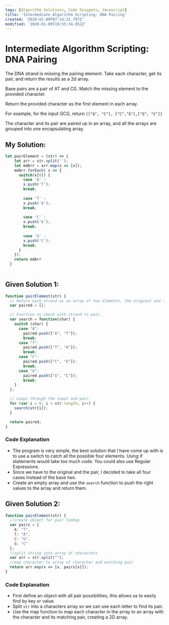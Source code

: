 ```yaml
---
tags: [Algorithm Solutions, Code Snippets, Javascript]
title: 'Intermediate Algorithm Scripting: DNA Pairing'
created: '2020-01-09T07:14:21.797Z'
modified: '2020-01-09T19:55:34.852Z'
---
```


Intermediate Algorithm Scripting: DNA Pairing
=============================================

The DNA strand is missing the pairing element. Take each character, get its pair, and return the results as a 2d array.

Base pairs are a pair of AT and CG. Match the missing element to the provided character.

Return the provided character as the first element in each array.

For example, for the input GCG, return ```[["G", "C"], ["C","G"],["G", "C"]]```

The character and its pair are paired up in an array, and all the arrays are grouped into one encapsulating array.

My Solution:
------------
``` javascript
let pairElement = (str) => {
    let arr = str.split('');
    let mdArr = arr.map(x => [x]);
    mdArr.forEach( x => {
      switch(x[0]) {
        case 'A' :
        x.push('T');
        break;
  
        case 'T' :
        x.push('A');
        break;
  
        case 'C' :
        x.push('G');
        break;
  
        case 'G' :
        x.push('C');
        break;
      }
    });
    return mdArr
  }
  
```

Given Solution 1:
-----------------
``` javascript
function pairElement(str) {
  // Return each strand as an array of two elements, the original and the pair.
  var paired = [];

  // Function to check with strand to pair.
  var search = function(char) {
    switch (char) {
      case "A":
        paired.push(["A", "T"]);
        break;
      case "T":
        paired.push(["T", "A"]);
        break;
      case "C":
        paired.push(["C", "G"]);
        break;
      case "G":
        paired.push(["G", "C"]);
        break;
    }
  };

  // Loops through the input and pair.
  for (var i = 0; i < str.length; i++) {
    search(str[i]);
  }

  return paired;
}
```

### Code Explanation
* The program is very simple, the best solution that I have come up with is to use a switch to catch all the possible four elements. Using if statements would take too much code. You could also use Regular Expressions.
* Since we have to the original and the pair, I decided to take all four cases instead of the base two.
* Create an empty array and use the ```search``` function to push the right values to the array and return them.


Given Solution 2:
-----------------
``` javascript
function pairElement(str) {
  //create object for pair lookup
  var pairs = {
    A: "T",
    T: "A",
    C: "G",
    G: "C"
  };
  //split string into array of characters
  var arr = str.split("");
  //map character to array of character and matching pair
  return arr.map(x => [x, pairs[x]]);
}
```

### Code Explanation
* First define an object with all pair possibilities, this allows us to easily find by key or value.
* Split ```str``` into a characters array so we can use each letter to find its pair.
* Use the map function to map each character in the array to an array with the character and its matching pair, creating a 2D array.


